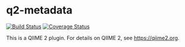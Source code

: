 # q2-metadata

[![Build Status](https://travis-ci.org/qiime2/q2-metadata.svg?branch=master)](https://travis-ci.org/qiime2/q2-metadata)
[![Coverage Status](https://coveralls.io/repos/github/qiime2/q2-metadata/badge.svg?branch=master)](https://coveralls.io/github/qiime2/q2-metadata?branch=master)

This is a QIIME 2 plugin. For details on QIIME 2, see https://qiime2.org.
